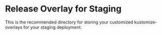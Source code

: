 # Release Overlay for Staging

This is the recommended directory for storing your customized kustomize-overlays for your staging deployment.
